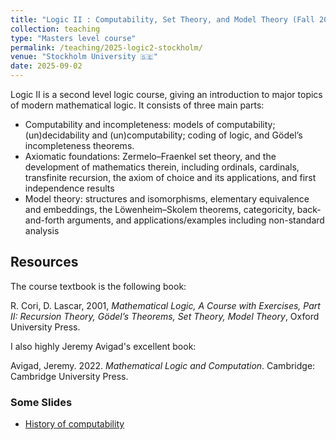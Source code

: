 ```yaml
---	
title: "Logic II : Computability, Set Theory, and Model Theory (Fall 2025)"	
collection: teaching		
type: "Masters level course"		
permalink: /teaching/2025-logic2-stockholm/
venue: "Stockholm University 🇸🇪"	
date: 2025-09-02		
---	
```




Logic II is a second level logic course, giving an introduction to major topics of modern mathematical logic. It consists of three main parts:

- Computability and incompleteness: models of computability; (un)decidability and (un)computability; coding of logic, and Gödel’s incompleteness theorems.
- Axiomatic foundations: Zermelo–Fraenkel set theory, and the development of mathematics therein, including ordinals, cardinals, transfinite recursion, the axiom of choice and its applications, and first independence results
- Model theory: structures and isomorphisms, elementary equivalence and embeddings, the Löwenheim–Skolem theorems, categoricity, back-and-forth arguments, and applications/examples including non-standard analysis

## Resources

The course textbook is the following book: 

R. Cori, D. Lascar, 2001, _Mathematical Logic, A Course with Exercises, Part II: Recursion Theory, Gödel’s Theorems, Set Theory, Model Theory_, Oxford University Press. 

I also highly Jeremy Avigad's excellent book: 

Avigad, Jeremy. 2022. _Mathematical Logic and Computation_. Cambridge: Cambridge University Press.

### Some Slides 

- [History of computability](/files/teaching/what-is-computation.pdf)








		
